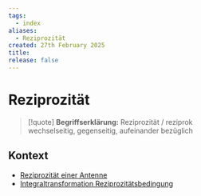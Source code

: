 ```yaml
---
tags:
  - index
aliases:
  - Reziprozität
created: 27th February 2025
title: 
release: false
---
```


# Reziprozität

> [!quote] **Begriffserklärung:** Reziprozität / reziprok  
> wechselseitig, gegenseitig, aufeinander bezüglich
> 


## Kontext

- [Reziprozität einer Antenne](Antenne.md)
- [Integraltransformation Reziprozitätsbedingung](../Systemtheorie/Integraltransformation.md#Reziprozitätsbedingung)